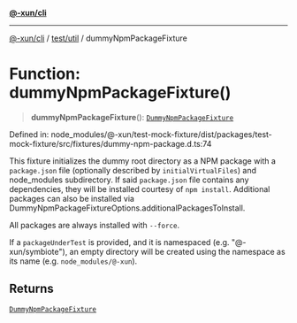 [**@-xun/cli**](../../../README.md)

***

[@-xun/cli](../../../README.md) / [test/util](../README.md) / dummyNpmPackageFixture

# Function: dummyNpmPackageFixture()

> **dummyNpmPackageFixture**(): [`DummyNpmPackageFixture`](../type-aliases/DummyNpmPackageFixture.md)

Defined in: node\_modules/@-xun/test-mock-fixture/dist/packages/test-mock-fixture/src/fixtures/dummy-npm-package.d.ts:74

This fixture initializes the dummy root directory as a NPM package with a
`package.json` file (optionally described by `initialVirtualFiles`) and
node_modules subdirectory. If said `package.json` file contains any
dependencies, they will be installed courtesy of `npm install`. Additional
packages can also be installed via
DummyNpmPackageFixtureOptions.additionalPackagesToInstall.

All packages are always installed with `--force`.

If a `packageUnderTest` is provided, and it is namespaced (e.g.
"@-xun/symbiote"), an empty directory will be created using the namespace as
its name (e.g. `node_modules/@-xun`).

## Returns

[`DummyNpmPackageFixture`](../type-aliases/DummyNpmPackageFixture.md)
